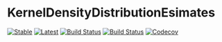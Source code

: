 # KernelDensityDistributionEsimates

[![Stable](https://img.shields.io/badge/docs-stable-blue.svg)](https://chriselrod.github.io/KernelDensityDistributionEsimates.jl/stable)
[![Latest](https://img.shields.io/badge/docs-latest-blue.svg)](https://chriselrod.github.io/KernelDensityDistributionEsimates.jl/latest)
[![Build Status](https://travis-ci.com/chriselrod/KernelDensityDistributionEsimates.jl.svg?branch=master)](https://travis-ci.com/chriselrod/KernelDensityDistributionEsimates.jl)
[![Build Status](https://ci.appveyor.com/api/projects/status/github/chriselrod/KernelDensityDistributionEsimates.jl?svg=true)](https://ci.appveyor.com/project/chriselrod/KernelDensityDistributionEsimates-jl)
[![Codecov](https://codecov.io/gh/chriselrod/KernelDensityDistributionEsimates.jl/branch/master/graph/badge.svg)](https://codecov.io/gh/chriselrod/KernelDensityDistributionEsimates.jl)
